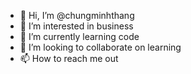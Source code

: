 - 👋 Hi, I’m @chungminhthang
- 👀 I’m interested in business
- 🌱 I’m currently learning code
- 💞️ I’m looking to collaborate on learning
- 📫 How to reach me out

<!---
chungminhthang/chungminhthang is a ✨ special ✨ repository because its `README.md` (this file) appears on your GitHub profile.
You can click the Preview link to take a look at your changes.
--->
